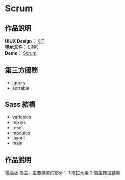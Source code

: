 # Scrum

## <i class="fa fa-paper-plane" aria-hidden="true"></i> 作品說明
**UIUX Design：** [K-T](https://2022.thef2e.com/users/12061579703802991521) <br>
**標示文件：** [LINK](https://www.figma.com/file/i4IzsZ7yQpDnEWFJWy33Y5/Scrum%E6%96%B0%E6%89%8B%E6%9D%91?t=eFD7Y9cU20zSDx9W-0)</br>
**Demo：** [Scrum](https://yuting-hsieh.github.io/Scrum/)

## <i class="fa fa-paper-plane" aria-hidden="true"></i> 第三方服務
* jquery
* sortable

## <i class="fa fa-paper-plane" aria-hidden="true"></i> Sass 結構
* variables
* mixins
* reset
* modules
* layout
* main

## <i class="fa fa-paper-plane" aria-hidden="true"></i> 作品說明
電腦版 為主，主要練習的部分：
1.拖拉元素
2.驗證拖拉結果
